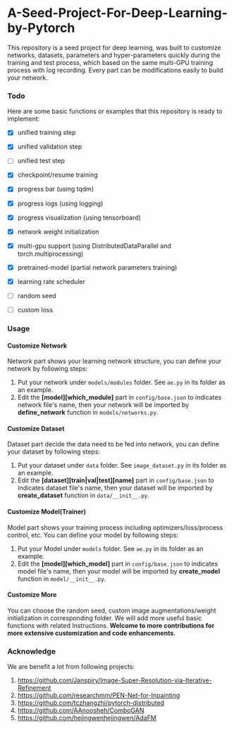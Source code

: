 # A-Seed-Project-For-Deep-Learning-by-Pytorch

This repository is a seed project for deep learning, was built to customize networks, datasets, parameters and hyper-parameters quickly during the training and test process, which based on the same multi-GPU training process with log recording. Every part can be modifications easily to build your network.

### Todo

Here are some basic functions or examples that this repository is ready to implement:

- [x] unified training step
- [x] unified validation step
- [ ] unified test step
- [x] checkpoint/resume training
- [x] progress bar (using tqdm)
- [x] progress logs (using logging)
- [x] progress visualization (using tensorboard)
- [x] network weight initialization
- [x] multi-gpu support (using DistributedDataParallel and torch.multiprocessing)
- [x] pretrained-model (partial network parameters training)
- [x] learning rate scheduler
- [ ] random seed
- [ ] custom loss



### Usage

#### Customize Network

Network part shows your learning network structure, you can define your network by following steps:

1. Put your network under `models/modules` folder. See `ae.py` in its folder as an example.
2. Edit the **\[model\][which_module]** part in `config/base.json` to indicates network file's name, then your network will be imported by **define_network** function in `models/networks.py`.

#### Customize Dataset

Dataset part decide the data need to be fed into network, you can define your dataset by following steps:

1. Put your dataset under `data` folder. See `image_dataset.py` in its folder as an example.
2. Edit the **\[dataset\]\[train|val|test\][name]** part in `config/base.json` to indicates dataset file's name, then your dataset will be imported by **create_dataset** function in `data/__init__.py`.

#### Customize Model(Trainer)

Model part shows your training process including optimizers/loss/process control, etc.  You can define your model by following steps:

1. Put your Model under `models` folder. See `ae.py` in its folder as an example.
2. Edit the **\[model\][which_model]** part in `config/base.json` to indicates model file's name, then your model will be imported by **create_model** function in `model/__init__.py`.

#### Customize More 

You can choose the random seed, custom image augmentations/weight initialization in corresponding folder. We will add more useful basic functions with related Instructions. **Welcome to more contributions for more extensive customization and code enhancements.**



### Acknowledge

We are benefit a lot from following projects:

1. https://github.com/Janspiry/Image-Super-Resolution-via-Iterative-Refinement
2. https://github.com/researchmm/PEN-Net-for-Inpainting
3. https://github.com/tczhangzhi/pytorch-distributed
4. https://github.com/AAnoosheh/ComboGAN
5. https://github.com/hejingwenhejingwen/AdaFM